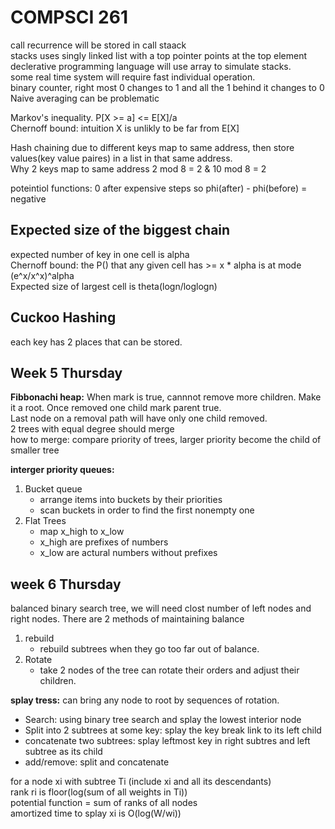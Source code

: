 # COMPSCI 261
call recurrence will be stored in call staack \
stacks uses singly linked list with a top pointer points at the top element \
declerative programming language will use array to simulate stacks. \
some real time system will require fast individual operation. \
binary counter, right most 0 changes to 1 and all the 1 behind it changes to 0 \
Naive averaging can be problematic 

Markov's inequality. P[X >= a] <= E[X]/a \
Chernoff bound: intuition X is unlikly to be far from E[X] 

Hash chaining due to different keys map to same address, then store values(key value paires) in a list in that same address. \
Why 2 keys map to same address   2 mod 8 = 2 & 10 mod 8 = 2 

poteintiol functions: 0 after expensive steps so phi(after) - phi(before) = negative 

## Expected size of the biggest chain
expected number of key in one cell is alpha \
Chernoff bound: the P() that any given cell has >= x * alpha is at mode (e^x/x^x)^alpha \
Expected size of largest cell is theta(logn/loglogn)

## Cuckoo Hashing
each key has 2 places that can be stored. 

## Week 5 Thursday
**Fibbonachi heap:**
When mark is true, cannnot remove more children. Make it a root. Once removed one child mark parent true.\
Last node on a removal path will have only one child removed. \
2 trees with equal degree should merge \
how to merge: compare priority of trees, larger priority become the child of smaller tree 

**interger priority queues:**
1. Bucket queue
   - arrange items into buckets by their priorities
   - scan buckets in order to find the first nonempty one
2. Flat Trees
   - map x_high to x_low
   - x_high are prefixes of numbers
   - x_low are actural numbers without prefixes

## week 6 Thursday
balanced binary search tree, we will need clost number of left nodes and right nodes. There are 2 methods of maintaining balance
1. rebuild 
    - rebuild subtrees when they go too far out of balance.
2. Rotate
    - take 2 nodes of the tree can rotate their orders and adjust their children.

**splay tress:**
can bring any node to root by sequences of rotation. 
- Search: using binary tree search and splay the lowest interior node 
- Split into 2 subtrees at some key: splay the key  break link to its left child
- concatenate two subtrees: splay leftmost key in right subtres and left subtree as its child
- add/remove: split and concatenate

for a node xi with subtree Ti (include xi and all its descendants) \
rank ri is floor(log(sum of all weights in Ti)) \
potential function = sum of ranks of all nodes \
amortized time to splay xi is O(log(W/wi))

